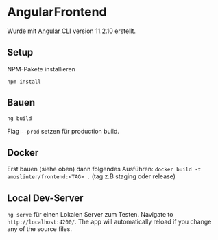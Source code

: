 # AngularFrontend

Wurde mit [Angular CLI](https://github.com/angular/angular-cli) version 11.2.10 erstellt.

## Setup

NPM-Pakete installieren

```
npm install
```

## Bauen

`ng build`

Flag `--prod` setzen für production build.

## Docker

Erst bauen (siehe oben) dann folgendes Ausführen: `docker build -t amoslinter/frontend:<TAG> .` (tag z.B staging oder release)

## Local Dev-Server

`ng serve` für einen Lokalen Server zum Testen.
Navigate to `http://localhost:4200/`. The app will automatically reload if you change any of the source files.
